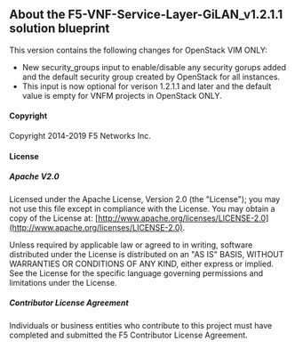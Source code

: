## About the F5-VNF-Service-Layer-GiLAN_v1.2.1.1 solution blueprint
This version contains the following changes for OpenStack VIM ONLY:

* New security_groups input to enable/disable any security gorups added and the default security group created by OpenStack for all instances.
* This input is now optional for verison 1.2.1.1 and later and the default value is empty for VNFM projects in OpenStack ONLY. 

#### Copyright
Copyright 2014-2019 F5 Networks Inc.

#### License

##### Apache V2.0 
Licensed under the Apache License, Version 2.0 (the "License"); you may not use this file except in compliance with the License. You may obtain a copy of the License at: [http://www.apache.org/licenses/LICENSE-2.0](http://www.apache.org/licenses/LICENSE-2.0).

Unless required by applicable law or agreed to in writing, software distributed under the License is distributed on an "AS IS" BASIS, WITHOUT WARRANTIES OR CONDITIONS OF ANY KIND, either express or implied. See the License for the specific language governing permissions and limitations under the License.

##### Contributor License Agreement
Individuals or business entities who contribute to this project must have completed and submitted the F5 Contributor License Agreement.
